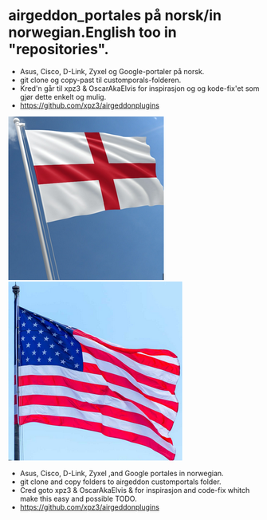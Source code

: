 # airgeddon_portales på norsk/in norwegian.English too in "repositories".
- Asus, Cisco, D-Link, Zyxel og Google-portaler på norsk.
- git clone og copy-past til customporals-folderen.
- Kred'n går til xpz3 & OscarAkaElvis for inspirasjon og
  og kode-fix'et som gjør dette enkelt og mulig.
- https://github.com/xpz3/airgeddonplugins
  
 ![uk Image](uk.png)    ![us Image](us.png)   

- Asus, Cisco, D-Link, Zyxel ,and Google portales in norwegian.
- git clone and copy folders to airgeddon customportals folder.
- Cred goto xpz3 & OscarAkaElvis & for inspirasjon and code-fix    whitch make this easy and possible TODO.
- https://github.com/xpz3/airgeddonplugins
